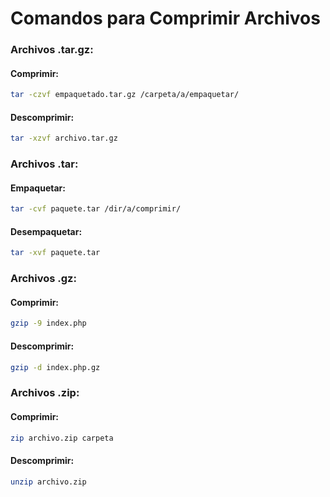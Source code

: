 # Comandos para Comprimir Archivos

### Archivos .tar.gz:

#### Comprimir:

```bash
tar -czvf empaquetado.tar.gz /carpeta/a/empaquetar/
```

#### Descomprimir:

```bash
tar -xzvf archivo.tar.gz
```

### Archivos .tar:

#### Empaquetar:

```bash
tar -cvf paquete.tar /dir/a/comprimir/
```

#### Desempaquetar:

```bash
tar -xvf paquete.tar
```

### Archivos .gz:

#### Comprimir:

```bash
gzip -9 index.php
```

#### Descomprimir:

```bash
gzip -d index.php.gz
```

### Archivos .zip:

#### Comprimir:

```bash
zip archivo.zip carpeta
```

#### Descomprimir:

```bash
unzip archivo.zip
```
